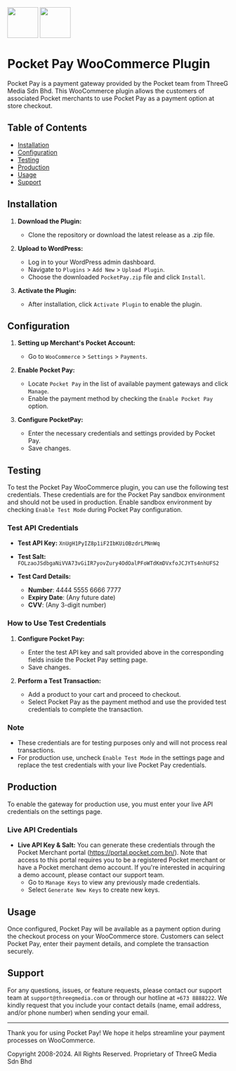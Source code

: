 <img src="https://github.com/khxisa-3gm/pocket-pay-wc-plugin/assets/141197028/3affd880-c849-4bc8-bf9d-8f00893ef1d5"  height="70px" />
<img src="https://github.com/khxisa-3gm/pocketpay-woocommerce-plugin/assets/141197028/94829506-f43f-419f-869c-dd55a773633b"  height="70px" />

# Pocket Pay WooCommerce Plugin

Pocket Pay is a payment gateway provided by the Pocket team from ThreeG Media Sdn Bhd. This WooCommerce plugin allows the customers of associated Pocket merchants to use Pocket Pay as a payment option at store checkout. 

## Table of Contents
- [Installation](#installation)
- [Configuration](#configuration)
- [Testing](#testing)
- [Production](#production)
- [Usage](#usage)
- [Support](#support)

## Installation

1. **Download the Plugin:**
   - Clone the repository or download the latest release as a .zip file.

2. **Upload to WordPress:**
   - Log in to your WordPress admin dashboard.
   - Navigate to `Plugins` > `Add New` > `Upload Plugin`.
   - Choose the downloaded `PocketPay.zip` file and click `Install`.

3. **Activate the Plugin:**
   - After installation, click `Activate Plugin` to enable the plugin.

## Configuration

1. **Setting up Merchant's Pocket Account:**
   - Go to `WooCommerce` > `Settings` > `Payments`.

2. **Enable Pocket Pay:**
   - Locate `Pocket Pay` in the list of available payment gateways and click `Manage`.
   - Enable the payment method by checking the `Enable Pocket Pay` option.

3. **Configure PocketPay:**
   - Enter the necessary credentials and settings provided by Pocket Pay.
   - Save changes.
  
## Testing 
To test the Pocket Pay WooCommerce plugin, you can use the following test credentials. These credentials are for the Pocket Pay sandbox environment and should not be used in production. Enable sandbox environment by checking `Enable Test Mode` during Pocket Pay configuration.

### Test API Credentials

- **Test API Key:** `XnUgH1PyIZ8p1iF2IbKUiOBzdrLPNnWq`
- **Test Salt:** `FOLzaoJSdbgaNiVVA73vGiIR7yovZury4OdOalPFoWTdKmDVxfoJCJYTs4nhUFS2`
  
- **Test Card Details:**
   - **Number**: 4444 5555 6666 7777
   - **Expiry Date**: (Any future date)
   - **CVV**: (Any 3-digit number)

  
### How to Use Test Credentials

1. **Configure Pocket Pay:**
   - Enter the test API key and salt provided above in the corresponding fields inside the Pocket Pay setting page.
   - Save changes.

3. **Perform a Test Transaction:**
   - Add a product to your cart and proceed to checkout.
   - Select Pocket Pay as the payment method and use the provided test credentials to complete the transaction.

### Note

- These credentials are for testing purposes only and will not process real transactions.
- For production use, uncheck `Enable Test Mode` in the settings page and replace the test credentials with your live Pocket Pay credentials.

## Production 

To enable the gateway for production use, you must enter your live API credentials on the settings page.

### Live API Credentials

- **Live API Key & Salt:** You can generate these credentials through the Pocket Merchant portal (https://portal.pocket.com.bn/). Note that access to this portal requires you to be a registered Pocket merchant or have a Pocket merchant demo account. If you're interested in acquiring a demo account, please contact our support team. 
     - Go to `Manage Keys` to view any previously made credentials.
     - Select `Generate New Keys` to create new keys. 

## Usage

Once configured, Pocket Pay will be available as a payment option during the checkout process on your WooCommerce store. Customers can select Pocket Pay, enter their payment details, and complete the transaction securely.


## Support

For any questions, issues, or feature requests, please contact our support team at `support@threegmedia.com` or through our hotline at `+673 8888222`. We kindly request that you include your contact details (name, email address, and/or phone number) when sending your email.

---

Thank you for using Pocket Pay! We hope it helps streamline your payment processes on WooCommerce.

Copyright 2008-2024. All Rights Reserved. Proprietary of ThreeG Media Sdn Bhd
